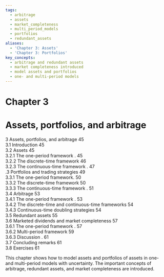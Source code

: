 ```yaml
---
tags:
  - arbitrage
  - assets
  - market_completeness
  - multi_period_models
  - portfolios
  - redundant_assets
aliases:
  - 'Chapter 3: Assets'
  - 'Chapter 3: Portfolios'
key_concepts:
  - arbitrage and redundant assets
  - market completeness introduced
  - model assets and portfolios
  - one- and multi-period models
---
```


# Chapter 3  

# Assets, portfolios, and arbitrage  

3 Assets, portfolios, and arbitrage 45  
3.1 Introduction 45   
3.2 Assets 45   
3.2.1 The one-period framework . 45   
3.2.2 The discrete-time framework 46   
3.2.3 The continuous-time framework . 47   
.3 Portfolios and trading strategies 49   
3.3.1 The one-period framework. 50   
3.3.2 The discrete-time framework 50   
3.3.3 The continuous-time framework . 51   
3.4 Arbitrage 53   
3.4.1 The one-period framework . 53   
3.4.2 The discrete-time and continuous-time frameworks 54   
3.4.3 Continuous-time doubling strategies 54   
3.5 Redundant assets 55   
3.6 Marketed dividends and market completeness 57   
3.6.1 The one-period framework . 57   
3.6.2 Multi-period framework 59   
3.6.3 Discussion . 61   
3.7 Concluding remarks 61   
3.8 Exercises 61  

This chapter shows how to model assets and portfolios of assets in one- and multi-period models with uncertainty. The important concepts of arbitrage, redundant assets, and market completeness are introduced.  
